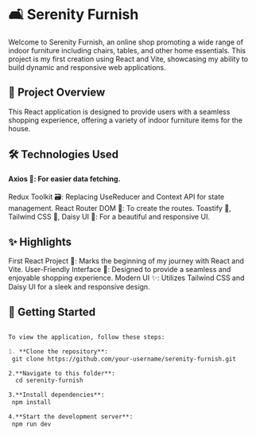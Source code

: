 # 🛋️ Serenity Furnish


 Welcome to Serenity Furnish, an online shop promoting a wide range of indoor furniture including chairs, tables, and other home essentials. This project is my first creation using React and Vite, showcasing my ability to build dynamic and responsive web applications.

## 🌟 Project Overview
This React application is designed to provide users with a seamless shopping experience, offering a variety of indoor furniture items for the house.

## 🛠️ Technologies Used
 #### Axios 📡: For easier data fetching.
 Redux Toolkit 🗃️: Replacing UseReducer and Context API for state management.
 React Router DOM 🚦: To create the routes.
 Toastify 🎉, Tailwind CSS 💅, Daisy UI 🎨: For a beautiful and responsive UI.


## ✨ Highlights
First React Project 🌱: Marks the beginning of my journey with React and Vite.
User-Friendly Interface 🏡: Designed to provide a seamless and enjoyable shopping experience.
Modern UI ✨: Utilizes Tailwind CSS and Daisy UI for a sleek and responsive design.

## 🚀 Getting Started

```markdown

To view the application, follow these steps:

1. **Clone the repository**:
 git clone https://github.com/your-username/serenity-furnish.git

2.**Navigate to this folder**:
  cd serenity-furnish

3.**Install dependencies**:
 npm install

4.**Start the development server**:
 npm run dev




